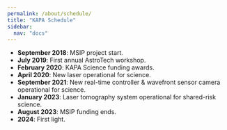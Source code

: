 ```yaml
---
permalink: /about/schedule/
title: "KAPA Schedule"
sidebar:
  nav: "docs"
---
```


* **September 2018**: MSIP project start.
* **July 2019**: First annual AstroTech workshop.
* **February 2020**: KAPA Science funding awards.
* **April 2020**: New laser operational for science.
* **September 2021**: New real-time controller & wavefront sensor camera operational for science.
* **January 2023**: Laser tomography system operational for shared-risk science.
* **August 2023**: MSIP funding ends.
* **2024**: First light.

